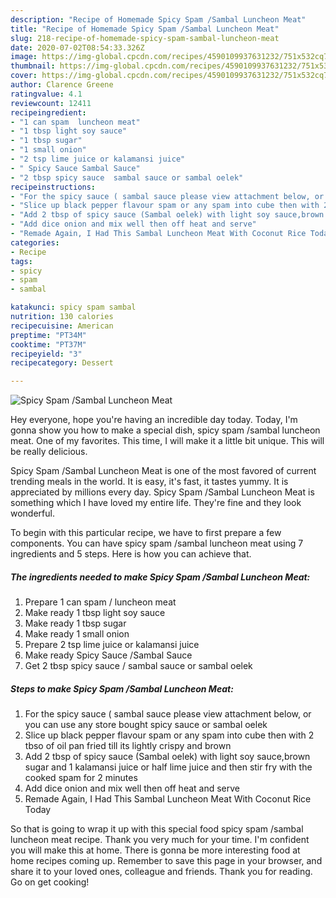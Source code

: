 ```yaml
---
description: "Recipe of Homemade Spicy Spam /Sambal Luncheon Meat"
title: "Recipe of Homemade Spicy Spam /Sambal Luncheon Meat"
slug: 218-recipe-of-homemade-spicy-spam-sambal-luncheon-meat
date: 2020-07-02T08:54:33.326Z
image: https://img-global.cpcdn.com/recipes/4590109937631232/751x532cq70/spicy-spam-sambal-luncheon-meat-recipe-main-photo.jpg
thumbnail: https://img-global.cpcdn.com/recipes/4590109937631232/751x532cq70/spicy-spam-sambal-luncheon-meat-recipe-main-photo.jpg
cover: https://img-global.cpcdn.com/recipes/4590109937631232/751x532cq70/spicy-spam-sambal-luncheon-meat-recipe-main-photo.jpg
author: Clarence Greene
ratingvalue: 4.1
reviewcount: 12411
recipeingredient:
- "1 can spam  luncheon meat"
- "1 tbsp light soy sauce"
- "1 tbsp sugar"
- "1 small onion"
- "2 tsp lime juice or kalamansi juice"
- " Spicy Sauce Sambal Sauce"
- "2 tbsp spicy sauce  sambal sauce or sambal oelek"
recipeinstructions:
- "For the spicy sauce ( sambal sauce please view attachment below, or you can use any store bought spicy sauce or sambal oelek"
- "Slice up black pepper flavour spam or any spam into cube then with 2 tbso of oil pan fried till its lightly crispy and brown"
- "Add 2 tbsp of spicy sauce (Sambal oelek) with light soy sauce,brown sugar and 1 kalamansi juice or half lime juice and then stir fry with the cooked spam for 2 minutes"
- "Add dice onion and mix well then off heat and serve"
- "Remade Again, I Had This Sambal Luncheon Meat With Coconut Rice Today"
categories:
- Recipe
tags:
- spicy
- spam
- sambal

katakunci: spicy spam sambal 
nutrition: 130 calories
recipecuisine: American
preptime: "PT34M"
cooktime: "PT37M"
recipeyield: "3"
recipecategory: Dessert

---
```



![Spicy Spam /Sambal Luncheon Meat](https://img-global.cpcdn.com/recipes/4590109937631232/751x532cq70/spicy-spam-sambal-luncheon-meat-recipe-main-photo.jpg)

Hey everyone, hope you're having an incredible day today. Today, I'm gonna show you how to make a special dish, spicy spam /sambal luncheon meat. One of my favorites. This time, I will make it a little bit unique. This will be really delicious.

Spicy Spam /Sambal Luncheon Meat is one of the most favored of current trending meals in the world. It is easy, it's fast, it tastes yummy. It is appreciated by millions every day. Spicy Spam /Sambal Luncheon Meat is something which I have loved my entire life. They're fine and they look wonderful.




To begin with this particular recipe, we have to first prepare a few components. You can have spicy spam /sambal luncheon meat using 7 ingredients and 5 steps. Here is how you can achieve that.

<!--inarticleads1-->

##### The ingredients needed to make Spicy Spam /Sambal Luncheon Meat:

1. Prepare 1 can spam / luncheon meat
1. Make ready 1 tbsp light soy sauce
1. Make ready 1 tbsp sugar
1. Make ready 1 small onion
1. Prepare 2 tsp lime juice or kalamansi juice
1. Make ready  Spicy Sauce /Sambal Sauce
1. Get 2 tbsp spicy sauce / sambal sauce or sambal oelek




<!--inarticleads2-->

##### Steps to make Spicy Spam /Sambal Luncheon Meat:

1. For the spicy sauce ( sambal sauce please view attachment below, or you can use any store bought spicy sauce or sambal oelek
1. Slice up black pepper flavour spam or any spam into cube then with 2 tbso of oil pan fried till its lightly crispy and brown
1. Add 2 tbsp of spicy sauce (Sambal oelek) with light soy sauce,brown sugar and 1 kalamansi juice or half lime juice and then stir fry with the cooked spam for 2 minutes
1. Add dice onion and mix well then off heat and serve
1. Remade Again, I Had This Sambal Luncheon Meat With Coconut Rice Today




So that is going to wrap it up with this special food spicy spam /sambal luncheon meat recipe. Thank you very much for your time. I'm confident you will make this at home. There is gonna be more interesting food at home recipes coming up. Remember to save this page in your browser, and share it to your loved ones, colleague and friends. Thank you for reading. Go on get cooking!
